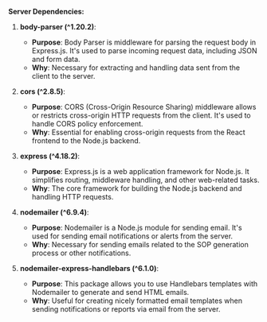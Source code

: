 **Server Dependencies:**

1. **body-parser (^1.20.2)**:

   - **Purpose**: Body Parser is middleware for parsing the request body in Express.js. It's used to parse incoming request data, including JSON and form data.
   - **Why**: Necessary for extracting and handling data sent from the client to the server.

2. **cors (^2.8.5)**:

   - **Purpose**: CORS (Cross-Origin Resource Sharing) middleware allows or restricts cross-origin HTTP requests from the client. It's used to handle CORS policy enforcement.
   - **Why**: Essential for enabling cross-origin requests from the React frontend to the Node.js backend.

3. **express (^4.18.2)**:

   - **Purpose**: Express.js is a web application framework for Node.js. It simplifies routing, middleware handling, and other web-related tasks.
   - **Why**: The core framework for building the Node.js backend and handling HTTP requests.

4. **nodemailer (^6.9.4)**:

   - **Purpose**: Nodemailer is a Node.js module for sending email. It's used for sending email notifications or alerts from the server.
   - **Why**: Necessary for sending emails related to the SOP generation process or other notifications.

5. **nodemailer-express-handlebars (^6.1.0)**:
   - **Purpose**: This package allows you to use Handlebars templates with Nodemailer to generate and send HTML emails.
   - **Why**: Useful for creating nicely formatted email templates when sending notifications or reports via email from the server.
